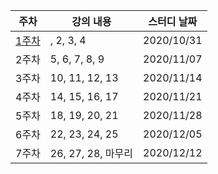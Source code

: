 |주차|강의 내용|스터디 날짜|
|------|---|---|
|[1주차](https://github.com/chaticker/CS_Study/tree/main/1%EC%A3%BC%EC%B0%A8)|, 2, 3, 4|2020/10/31|
|2주차|5, 6, 7, 8, 9|2020/11/07|
|3주차|10, 11, 12, 13|2020/11/14|
|4주차|14, 15, 16, 17|2020/11/21|
|5주차|18, 19, 20, 21|2020/11/28|
|6주차|22, 23, 24, 25|2020/12/05|
|7주차|26, 27, 28, 마무리|2020/12/12|
